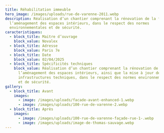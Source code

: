 ```yaml
---
title: Réhabilitation immeuble
hero_image: /images/uploads/rue-de-varenne-2011.webp
description: Réalisation d’un chantier comprenant la rénovation de la façade,
  l’aménagement des espaces intérieurs, dans le respect des normes
  environnementales et de sécurité.
caracteristiques:
  - block_title: Maitre d’ouvrage
    block_value: Novalex
  - block_title: Adresse
    block_value: Paris 7e
  - block_title: Date
    block_value: 02/04/2025
  - block_title: Spécificités techniques
    block_value: Réalisation d’un chantier comprenant la rénovation de la façade,
      l’aménagement des espaces intérieurs, ainsi que la mise à jour des
      infrastructures techniques, dans le respect des normes environnementales
      et de sécurité.
gallery:
  - block_title: Avant
    images:
      - image: /images/uploads/facade-avant-enhanced-1.webp
      - image: /images/uploads/100-rue-de-varenne-2.webp
  - block_title: Après
    images:
      - image: /images/uploads/100-rue-de-varenne-façade-rue-1-.webp
      - image: /images/uploads/image-de-thomas-sauvage.webp
---
```

